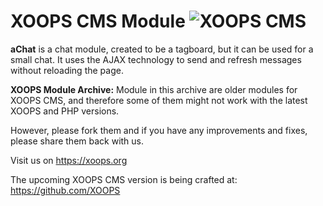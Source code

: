 # XOOPS CMS Module   ![XOOPS CMS](https://avatars2.githubusercontent.com/u/12771439?v=3&s=200)

**aChat**  is a chat module, created to be a tagboard, but it can be used for a small chat. It uses the AJAX technology to send and refresh messages without reloading the page.

**XOOPS Module Archive:** Module in this archive are older modules for XOOPS CMS, and therefore some of them might not work with the latest XOOPS and PHP versions. 

However, please fork them and if you have any improvements and fixes, please share them back with us. 

Visit us on https://xoops.org

The upcoming XOOPS CMS version is being crafted at: https://github.com/XOOPS
